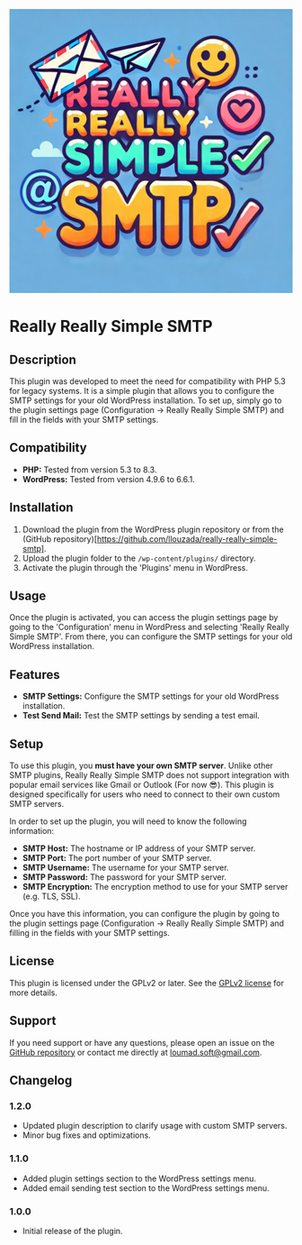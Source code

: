 ![RRSSMTP Logo](https://github.com/LLouzada/Really-Really-Simple-SMTP/blob/main/include/assets/img/rrssmtp-logo.webp)
# Really Really Simple SMTP

## Description

This plugin was developed to meet the need for compatibility with PHP 5.3 for legacy systems. It is a simple plugin that allows you to configure the SMTP settings for your old WordPress installation. To set up, simply go to the plugin settings page (Configuration -> Really Really Simple SMTP) and fill in the fields with your SMTP settings.

## Compatibility

- **PHP:** Tested from version 5.3 to 8.3.
- **WordPress:** Tested from version 4.9.6 to 6.6.1.

## Installation

1. Download the plugin from the WordPress plugin repository or from the (GitHub repository)[https://github.com/llouzada/really-really-simple-smtp].
2. Upload the plugin folder to the `/wp-content/plugins/` directory.
3. Activate the plugin through the 'Plugins' menu in WordPress.

## Usage

Once the plugin is activated, you can access the plugin settings page by going to the 'Configuration' menu in WordPress and selecting 'Really Really Simple SMTP'. From there, you can configure the SMTP settings for your old WordPress installation.

## Features

- **SMTP Settings:** Configure the SMTP settings for your old WordPress installation.
- **Test Send Mail:** Test the SMTP settings by sending a test email.

## Setup

To use this plugin, you **must have your own SMTP server**. Unlike other SMTP plugins, Really Really Simple SMTP does not support integration with popular email services like Gmail or Outlook (For now 😎). This plugin is designed specifically for users who need to connect to their own custom SMTP servers.

In order to set up the plugin, you will need to know the following information:

- **SMTP Host:** The hostname or IP address of your SMTP server.
- **SMTP Port:** The port number of your SMTP server.
- **SMTP Username:** The username for your SMTP server.
- **SMTP Password:** The password for your SMTP server.
- **SMTP Encryption:** The encryption method to use for your SMTP server (e.g. TLS, SSL).

Once you have this information, you can configure the plugin by going to the plugin settings page (Configuration -> Really Really Simple SMTP) and filling in the fields with your SMTP settings.

## License

This plugin is licensed under the GPLv2 or later. See the [GPLv2 license](http://www.gnu.org/licenses/gpl-2.0.html) for more details.

## Support

If you need support or have any questions, please open an issue on the [GitHub repository](https://github.com/llouzada/really-really-simple-smtp/issues) or contact me directly at [loumad.soft@gmail.com](mailto:loumad.soft@gmail.com).

## Changelog

### 1.2.0
- Updated plugin description to clarify usage with custom SMTP servers.
- Minor bug fixes and optimizations.

### 1.1.0
- Added plugin settings section to the WordPress settings menu.
- Added email sending test section to the WordPress settings menu.

### 1.0.0
- Initial release of the plugin.
